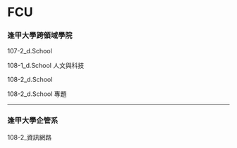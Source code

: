 # FCU

### 逢甲大學跨領域學院

107-2_d.School

108-1_d.School 人文與科技

108-2_d.School

108-2_d.School 專題

---
### 逢甲大學企管系

108-2_資訊網路
